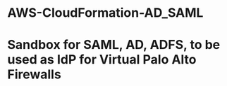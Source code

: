 # AWS-CloudFormation-AD_SAML
  #  Sandbox for SAML, AD, ADFS, to be used as IdP for Virtual Palo Alto Firewalls
